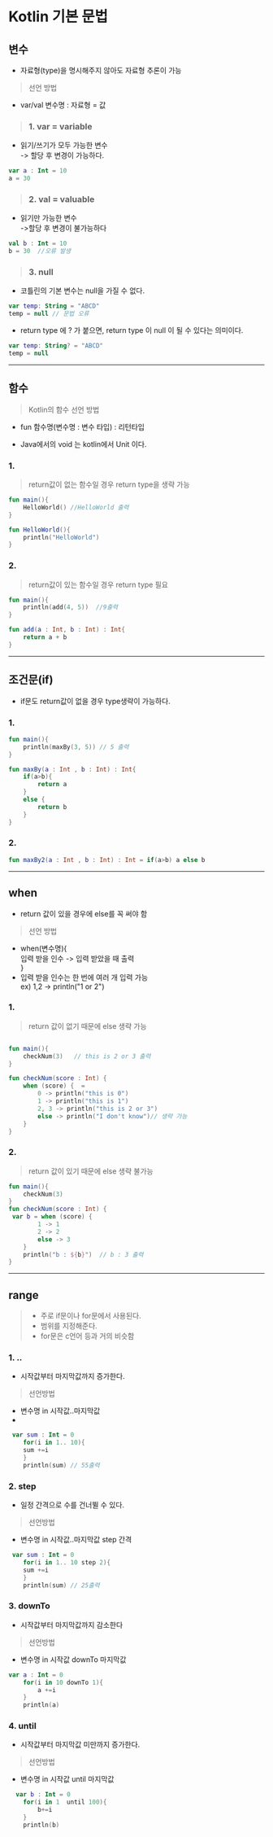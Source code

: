 # Kotlin 기본 문법


## 변수  
+ 자료형(type)을 명시해주지 않아도 자료형 추론이 가능
> 선언 방법  
+ var/val 변수명 : 자료형 = 값

>### 1. var = variable   
 - 읽기/쓰기가 모두 가능한 변수  
 -> 할당 후 변경이 가능하다.
 ```kotlin
 var a : Int = 10
 a = 30
 ```
>### 2. val = valuable  
 + 읽기만 가능한 변수  
 ->할당 후 변경이 불가능하다
```kotlin
val b : Int = 10
b = 30  //오류 발생
```

>### 3. null  
+ 코틀린의 기본 변수는 null을 가질 수 없다.
```kotlin
var temp: String = "ABCD"
temp = null // 문법 오류
```
+ return type 에 ? 가 붙으면, return type 이 null 이 될 수 있다는 의미이다.
```kotlin
var temp: String? = "ABCD"
temp = null
```

--- 
## 함수
> Kotlin의 함수 선언 방법
+ fun 함수명(변수명 : 변수 타입) : 리턴타입  

+ Java에서의 void 는 kotlin에서 Unit 이다.  

### 1.
> return값이 없는 함수일 경우 return type을 생략 가능
```kotlin
fun main(){
    HelloWorld() //HelloWorld 출력
}

fun HelloWorld(){
    println("HelloWorld")
}
```
### 2.
>  return값이 있는 함수일 경우 return type 필요
```kotlin
fun main(){
    println(add(4, 5))  //9출력
}

fun add(a : Int, b : Int) : Int{
    return a + b
}
```  
---

## 조건문(if)

+ if문도 return값이 없을 경우 type생략이 가능하다.  
  
 ### 1. 

```kotlin
fun main(){
    println(maxBy(3, 5)) // 5 출력
}

fun maxBy(a : Int , b : Int) : Int{
    if(a>b){
        return a
    }
    else {
        return b
    }
}
```
### 2. 
```kotlin
fun maxBy2(a : Int , b : Int) : Int = if(a>b) a else b
```
---
## when
+ return 값이 있을 경우에 else를 꼭 써야 함
>선언 방법  
+ when(변수명){  
 입력 받을 인수 -> 입력 받았을 때 출력  
}
+ 입력 받을 인수는 한 번에 여러 개 입력 가능  
ex) 1,2 -> println("1 or 2")


### 1.
> return 값이 없기 때문에 else  생략 가능
```kotlin

fun main(){
    checkNum(3)   // this is 2 or 3 출력
}

fun checkNum(score : Int) {
    when (score) {  =
        0 -> println("this is 0")
        1 -> println("this is 1")
        2, 3 -> println("this is 2 or 3")
        else -> println("I don't know")// 생략 가능
    }
}
```

### 2.
>return 값이 있기 때문에 else 생략 불가능
```kotlin
fun main(){
    checkNum(3) 
}
fun checkNum(score : Int) {
 var b = when (score) {   
        1 -> 1
        2 -> 2
        else -> 3
    }
    println("b : ${b}")  // b : 3 출력
}
```
---
## range
> + 주로 if문이나 for문에서 사용된다.    
> + 범위를 지정해준다.
> + for문은 c언어 등과 거의 비슷함
### 1.  ..  
+ 시작값부터 마지막값까지 증가한다.

> 선언방법
+ 변수명 in 시작값..마지막값
+ 
```kotlin
 var sum : Int = 0
    for(i in 1.. 10){ 
    sum +=i
    }
    println(sum) // 55출력
```

### 2.  step 
+ 일정 간격으로 수를 건너뛸 수 있다.
> 선언방법  
+ 변수명 in 시작값..마지막값 step 간격
 
```kotlin
 var sum : Int = 0
    for(i in 1.. 10 step 2){ 
    sum +=i
    }
    println(sum) // 25출력
```

### 3. downTo
+ 시작값부터 마지막값까지 감소한다
>선언방법
+ 변수명 in 시작값 downTo 마지막값 

```kotlin
var a : Int = 0
    for(i in 10 downTo 1){ 
        a +=i
    }
    println(a)
```
### 4. until  
+ 시작값부터 마지막값 미만까지 증가한다.
>선언방법
+ 변수명 in 시작값 until 마지막값

```kotlin
  var b : Int = 0
    for(i in 1  until 100){  
        b+=i
    }
    println(b)
```




















 
 
 